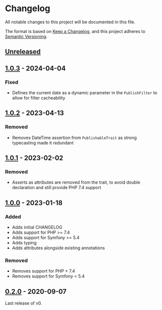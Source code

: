 # Changelog

All notable changes to this project will be documented in this file.

The format is based on [Keep a Changelog](https://keepachangelog.com/en/1.0.0/),
and this project adheres to [Semantic Versioning](https://semver.org/spec/v2.0.0.html).

## [Unreleased]

## [1.0.3] - 2024-04-04

### Fixed

- Defines the current date as a dynamic parameter in the `PublishFilter` to allow for filter cacheability

## [1.0.2] - 2023-04-13

### Removed

- Removes DateTime assertion from `PublishableTrait` as strong typecasting made it redundant

## [1.0.1] - 2023-02-02

### Removed

- Asserts as attributes are removed from the trait, to avoid double declaration and still
  provide PHP 7.4 support

## [1.0.0] - 2023-01-18

### Added

- Adds initial CHANGELOG
- Adds support for PHP >= 7.4
- Adds support for Symfony >= 5.4
- Adds typing
- Adds attributes alongside existing annotations

### Removed

- Removes support for PHP < 7.4
- Removes support for Symfony < 5.4

## [0.2.0] - 2020-09-07

Last release of v0.

[Unreleased]: https://github.com/umanit/content-publication-bundle/compare/1.0.3...master

[1.0.3]: https://github.com/umanit/content-publication-bundle/compare/1.0.2...1.0.3

[1.0.2]: https://github.com/umanit/content-publication-bundle/compare/1.0.1...1.0.2

[1.0.1]: https://github.com/umanit/content-publication-bundle/compare/1.0.0...1.0.1

[1.0.0]: https://github.com/umanit/content-publication-bundle/compare/0.2...1.0.0

[0.2.0]: https://github.com/umanit/content-publication-bundle/releases/tag/0.2
